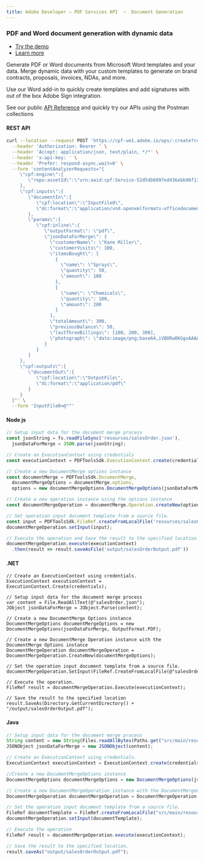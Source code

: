 ```yaml
---
title: Adobe Developer — PDF Services API  —  Document Generation
---
```



<TextBlock slots="heading, buttons, text, text1, text2" theme="dark" hasCodeBlock className="bgBlue link  button-screen" primaryOutline/>

### PDF and Word document generation with dynamic data

- [Try the demo](https://adobe.com/go/dcdocgen_api_demo)
- [Learn more](/src/pages/apis/doc-generation.md)



Generate PDF or Word documents from Microsoft Word templates and your data. Merge dynamic data with your custom templates to generate on brand contracts, proposals, invoices, NDAs, and more.

Use our Word add-in to quickly create templates and add signatures with out of the box Adobe Sign integration.

See our public  [API Reference](https://www.adobe.com/go/dcsdk_APIdocs#post-createPDF) and quickly try our APIs using the Postman collections

<CodeBlock slots="heading, code" repeat="4" languages="curl, js,.net,java" />

#### REST API

```bash
curl --location --request POST 'https://cpf-ue1.adobe.io/ops/:create?respondWith=%7B%22reltype%22%3A%20%22http%3A%2F%2Fns.adobe.com%2Frel%2Fprimary%22%7D' \
  --header 'Authorization: Bearer ' \
  --header 'Accept: application/json, text/plain, */*' \
  --header 'x-api-key: ' \
  --header 'Prefer: respond-async,wait=0' \
  --form 'contentAnalyzerRequests="{
     \"cpf:engine\":{
        \"repo:assetId\":\"urn:aaid:cpf:Service-52d5db6097ed436ebb96f13a4c7bf8fb\"
     },
     \"cpf:inputs\":{
        \"documentIn\":{
           \"cpf:location\":\"InputFile0\",
           \"dc:format\":\"application/vnd.openxmlformats-officedocument.wordprocessingml.document\"
        },
        \"params\":{
           \"cpf:inline\":{
              \"outputFormat\": \"pdf\",
              \"jsonDataForMerge\": {
                \"customerName\": \"Kane Miller\",
                \"customerVisits\": 100,
                \"itemsBought\": [
                  {
                    \"name\": \"Sprays\",
                    \"quantity\": 50,
                    \"amount\": 100
                  },
                  {
                    \"name\": \"Chemicals\",
                    \"quantity\": 100,
                    \"amount\": 200
                  }
                ],
                \"totalAmount\": 300,
                \"previousBalance\": 50,
                \"lastThreeBillings\": [100, 200, 300],
                \"photograph\": \"data:image/png;base64,iVBORw0KGgoAAAANSUhEUgAAAAEAAAABCAQAAAC1HAwCAAAAC0lEQVR42mP88h8AAu0B9XNPCQQAAAAASUVORK5CYII=\"
              }
           }
        }
     },
     \"cpf:outputs\":{
        \"documentOut\":{
           \"cpf:location\":\"OutputFile\",
           \"dc:format\":\"application/pdf\"
        }
     }
  }"' \
  --form 'InputFile0=@""'
```

#### Node js

```js
// Setup input data for the document merge process
const jsonString = fs.readFileSync('resources/salesOrder.json'),
  jsonDataForMerge = JSON.parse(jsonString);

// Create an ExecutionContext using credentials
const executionContext = PDFToolsSdk.ExecutionContext.create(credentials);

// Create a new DocumentMerge options instance
const documentMerge = PDFToolsSdk.DocumentMerge,
  documentMergeOptions = documentMerge.options,
  options = new documentMergeOptions.DocumentMergeOptions(jsonDataForMerge, documentMergeOptions.OutputFormat.PDF);

// Create a new operation instance using the options instance
const documentMergeOperation = documentMerge.Operation.createNew(options)

// Set operation input document template from a source file.
const input = PDFToolsSdk.FileRef.createFromLocalFile('resources/salesOrderTemplate.docx');
documentMergeOperation.setInput(input);

// Execute the operation and Save the result to the specified location.
documentMergeOperation.execute(executionContext)
  .then(result => result.saveAsFile('output/salesOrderOutput.pdf'))
```

#### .NET

```clike
// Create an ExecutionContext using credentials.
ExecutionContext executionContext = ExecutionContext.Create(credentials);

// Setup input data for the document merge process
var content = File.ReadAllText(@"salesOrder.json");
JObject jsonDataForMerge = JObject.Parse(content);

// Create a new DocumentMerge Options instance
DocumentMergeOptions documentMergeOptions = new DocumentMergeOptions(jsonDataForMerge, OutputFormat.PDF);

// Create a new DocumentMerge Operation instance with the DocumentMerge Options instance
DocumentMergeOperation documentMergeOperation = DocumentMergeOperation.CreateNew(documentMergeOptions);

// Set the operation input document template from a source file.
documentMergeOperation.SetInput(FileRef.CreateFromLocalFile(@"salesOrderTemplate.docx"));

// Execute the operation.
FileRef result = documentMergeOperation.Execute(executionContext);

// Save the result to the specified location
result.SaveAs(Directory.GetCurrentDirectory() + "/output/salesOrderOutput.pdf");
```

#### Java

```javascript
// Setup input data for the document merge process
String content = new String(Files.readAllBytes(Paths.get("src/main/resources/salesOrder.json")));
JSONObject jsonDataForMerge = new JSONObject(content);

// Create an ExecutionContext using credentials.
ExecutionContext executionContext = ExecutionContext.create(credentials);

//Create a new DocumentMergeOptions instance
DocumentMergeOptions documentMergeOptions = new DocumentMergeOptions(jsonDataForMerge, OutputFormat.PDF);

// Create a new DocumentMergeOperation instance with the DocumentMergeOptions instance
DocumentMergeOperation documentMergeOperation = DocumentMergeOperation.createNew(documentMergeOptions);

// Set the operation input document template from a source file.
FileRef documentTemplate = FileRef.createFromLocalFile("src/main/resources/salesOrderTemplate.docx");
documentMergeOperation.setInput(documentTemplate);

// Execute the operation
FileRef result = documentMergeOperation.execute(executionContext);

// Save the result to the specified location.
result.saveAs("output/salesOrderOutput.pdf");

```